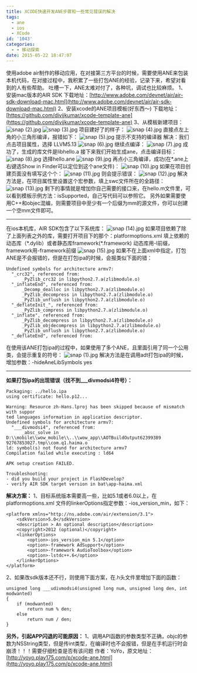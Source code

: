 ```yaml
---
title: XCODE快速开发ANE步骤和一些常见错误的解决
tags:
  - ane
  - ios
  - XCode
id: '1043'
categories:
  - - 移动探索
date: 2015-05-22 18:47:07
---
```


使用adobe air制作的移动应用，在对接第三方平台的时候，需要使用ANE来包装本机代码，在对接过程中，我积累了一些打包ANE的经验，记录下来，希望对看到的人有些帮助。 吐槽一下，ANE太难对付了，各种坑，调试也比较麻烦。 1、安装mac版本的AIR SDK 下载地址：[http://www.adobe.com/devnet/air/air-sdk-download-mac.html](http://www.adobe.com/devnet/air/air-sdk-download-mac.html) 2、安装xcode的ANE项目模板(好东西～) 下载地址：[https://github.com/divijkumar/xcode-template-ane](https://github.com/divijkumar/xcode-template-ane) 3、从模板新建项目： ![snap (2).jpg](http://yoyo.play175.com/usr/uploads/2014/09/373566609.jpg) ![snap (3).jpg](http://yoyo.play175.com/usr/uploads/2014/09/3161724819.jpg) 项目建好了的样子： ![snap (4).jpg](http://yoyo.play175.com/usr/uploads/2014/09/2702202715.jpg) 直接点左上角的小三角形编译，报错如下： ![snap (5).jpg](http://yoyo.play175.com/usr/uploads/2014/09/3094537793.jpg) 提示不支持的编译器 解决：我们点击项目属性，选择 LLVM5.13 ![snap (6).jpg](http://yoyo.play175.com/usr/uploads/2014/09/953231852.jpg) 继续点编译： ![snap (7).jpg](http://yoyo.play175.com/usr/uploads/2014/09/3196164692.jpg) 成功了，生成的库文件是libhello.a 接下来我们开始生成ane，点击编译目标： ![snap (8).jpg](http://yoyo.play175.com/usr/uploads/2014/09/5840093.jpg) 选择hello.ane ![snap (9).jpg](http://yoyo.play175.com/usr/uploads/2014/09/1897263116.jpg) 再点小三角编译，成功(在\*.ane上右键选Show in Finder可以定位到这个ane文件)： ![snap (10).jpg](http://yoyo.play175.com/usr/uploads/2014/09/1352824676.jpg) 如果在项目创建页面没有填写这个个： ![snap (11).jpg](http://yoyo.play175.com/usr/uploads/2014/09/2644621939.jpg) 则会提示错误： ![snap (12).jpg](http://yoyo.play175.com/usr/uploads/2014/09/3215069781.jpg) 解决方法是，在项目属性里设置这个宏参数，填上swc文件所在的全路径： ![snap (13).jpg](http://yoyo.play175.com/usr/uploads/2014/09/262000265.jpg) 剩下的事情就是增加你自己需要的接口来，在hello.m文件里，可以看到模板示例方法：isSupported，自己写代码可以参照它。 另外如果需要使用C++和objec混编，则需要项目中至少有一个后缀为mm的源文件，你可以创建一个空mm文件即可。

* * *

在ios本机库，AIR SDK包含了以下系统库： ![snap (14).jpg](http://yoyo.play175.com/usr/uploads/2014/09/1619475565.jpg) 如果项目依赖了除了上面列表之外的库，需要打开项目下的那个：platformoptions.xml 填上依赖的动态库（\*.dylib）或者静态库framework(\*.framework) 动态库用-l前缀，framework用-framework前缀 ![snap (15).jpg](http://yoyo.play175.com/usr/uploads/2014/09/4161221035.jpg) 如果不在上面xml中指定，打包ANE是不会报错的，但是在打包ipa的时候，会报类似下面的错：

```
Undefined symbols for architecture armv7:
  "_crc32", referenced from:
      _PyZlib_crc32 in libpython2.7.a(zlibmodule.o)
  "_inflateEnd", referenced from:
      _Decomp_dealloc in libpython2.7.a(zlibmodule.o)
      _PyZlib_decompress in libpython2.7.a(zlibmodule.o)
      _PyZlib_unflush in libpython2.7.a(zlibmodule.o)
  "_deflateInit_", referenced from:
      _PyZlib_compress in libpython2.7.a(zlibmodule.o)
  "_inflate", referenced from:
      _PyZlib_decompress in libpython2.7.a(zlibmodule.o)
      _PyZlib_objdecompress in libpython2.7.a(zlibmodule.o)
      _PyZlib_unflush in libpython2.7.a(zlibmodule.o)
  "_deflateEnd", referenced from:
```

在使用该ANE打包ipa的过程中，如果使用了多个ANE，且里面引用了同一个公用类，会提示重复的符号： ![snap (1).jpg](http://yoyo.play175.com/usr/uploads/2014/09/3124623426.jpg) 解决方法是在调用adt打包ipa的时候，增加参数：-hideAneLibSymbols yes

* * *

**如果打包ipa的出现错误（找不到\_\_\_divmodsi4符号）：**

```
Packaging: ../hello.ipa
using certificate: hello.p12...

Warning: Resource zh-Hans.lproj has been skipped because of mismatch with suppor
ted languages information in application descriptor.
Undefined symbols for architecture armv7:
  "___divmodsi4", referenced from:
      _absc_solve in D:\\mobile\\wow_mobile\\..\\wow_app\\AOTBuildOutput62399389
92767853027.tmp\\com.q1.haima.o
ld: symbol(s) not found for architecture armv7
Compilation failed while executing : ld64

APK setup creation FAILED.

Troubleshooting:
- did you build your project in FlashDevelop?
- verify AIR SDK target version in bat\app-haima.xml
```

**解决方案：** 1、目标系统版本需要高一些，比如5.1或者6.0以上，在platformoptions.xml 文件的linkerOptions指定参数：-ios\_version\_min，如下：

```
<platform xmlns="http://ns.adobe.com/air/extension/3.1">
    <sdkVersion>5.0</sdkVersion>
    <description > An optional description</description>
    <copyright>2012 (optional)</copyright>
    <linkerOptions>
        <option>-ios_version_min 5.1</option>
        <option>-framework AdSupport</option>
        <option>-framework AudioToolbox</option>
        <option>-lstdc++.6</option>
    </linkerOptions>
</platform>
```

2、如果改sdk版本还不行，则使用下面方案，在.h头文件里增加下面的函数：

```
unsigned long ___udivmodsi4(unsigned long num, unsigned long den, int modwanted)
{
    if (modwanted)
        return num % den;
    else
        return num / den;
}
```

**另外，引起APP闪退的可能原因：** 1、调用API函数的参数类型不正确，objc的参数为NSString类型，但是传int类型，在编译时也不会报错，但是在手机运行时会崩溃！！！需要仔细检查是否有该问题 作者：YoYo，原文地址：[http://yoyo.play175.com/p/xcode-ane.html](http://yoyo.play175.com/p/xcode-ane.html)
